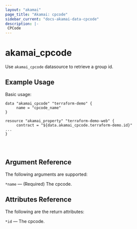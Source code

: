 ```yaml
---
layout: "akamai"
page_title: "Akamai: cpcode"
sidebar_current: "docs-akamai-data-cpcode"
description: |-
 CPCode
---
```


# akamai_cpcode


Use `akamai_cpcode` datasource to retrieve a group id.



## Example Usage

Basic usage:

```hcl
data "akamai_cpcode" "terraform-demo" {
     name = "cpcode_name"
}

resource "akamai_property" "terraform-demo-web" {
     contract = "${data.akamai_cpcode.terraform-demo.id}"
...
}




```

## Argument Reference

The following arguments are supported:

`*name` — (Required) The cpcode.

## Attributes Reference

The following are the return attributes:

`*id` — The cpcode.
